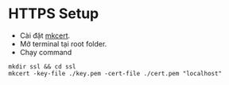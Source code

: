 # HTTPS Setup

- Cài đặt [mkcert](https://github.com/FiloSottile/mkcert).
- Mở terminal tại root folder.
- Chạy command

```
mkdir ssl && cd ssl
mkcert -key-file ./key.pem -cert-file ./cert.pem "localhost"
```
